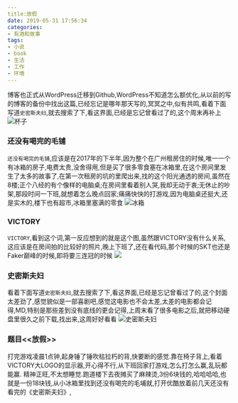 ```yaml
---
title:放假
date: 2019-05-31 17:56:34
categories: 
- 有酒和故事
tags: 
- 小说
- book
- 生活
- 工作
- 环境
---
```


博客也正式从WordPress迁移到Github,WordPress不知道怎么额优化,从以前的写的博客的备份中找出这篇,已经忘记是哪年那天写的,冥冥之中,似有共鸣,看着下面写道`史密斯夫妇`,就去搜索了下,看这界面,已经是忘记曾看过了的,这个周末再补上
![杯子](https://hexosrc.oss-cn-shenzhen.aliyuncs.com/blog/20190531180347.jpg)
<!-- more -->

### 还没有喝完的毛铺
`还没有喝完的毛铺`,应该是在2017年的下半年,因为整个在广州租房住的时候,唯一一个有冰箱的房子,电费太贵,没舍得用,但是买了很多零食塞在冰箱里,在这个房间里发生了太多的故事了,在第一次租房的坑的里爬出来,找的这个阳光通透的房间,虽然在8楼;正个八经的有个像样的电脑桌;在房间里看着别人哭,我却无动于衷;无休止的吵架,那段时间一下班,就想着怎么晚点回家;痛痛快快的打游戏,因为电脑桌还挺大,还是实木的,楼下也有超市,冰箱里塞满的零食
![冰箱](https://hexosrc.oss-cn-shenzhen.aliyuncs.com/blog/20190531173251.jpg)

### VICTORY
`VICTORY`,看到这个词,第一反应想到的就是这个图,虽然跟VICTORY没有什么关系,这应该是在房间拍的比较好的照片,晚上下班了,还在看代码,那个时候的SKT也还是Faker巅峰的时候,即将要三连冠的时候
![](https://hexosrc.oss-cn-shenzhen.aliyuncs.com/blog/20190531174132.jpg)


### 史密斯夫妇
看着下面写道`史密斯夫妇`,就去搜索了下,看这界面,已经是忘记曾看过了的,这个封面太差劲了,感觉貌似是一部喜剧吧,感觉这电影也不会太差,太差的电影都会记得,MD,特别是那些差到没有底线的更会记得,上周末看了很多电影之后,就把移动硬盘里很久之前下载,找出来,这周好好看看
![史密斯夫妇](https://hexosrc.oss-cn-shenzhen.aliyuncs.com/blog/20190531172015.png)

### 题目<<放假>>
打完游戏凌晨1点钟,起身锤了锤吹枯拉朽的背,快要断的感觉.靠在椅子背上,看着VICTORY大LOGO的显示器,开心得不行,从下班回家打游戏,怎么打怎么赢,乱玩都能赢.
精神正旺,不太想睡觉.跑道楼下去夜摊买了麻辣烫,3份6块钱的,哈哈哈哈,也就是一份18块钱,从小冰箱里找到还没有喝完的毛埔就,打开优酷放着前几天还没有看完的《史密斯夫妇》,
